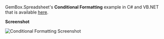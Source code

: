 GemBox.Spreadsheet's **Conditional Formatting** example in C# and VB.NET that is available [here](https://www.gemboxsoftware.com/spreadsheet/examples/c-sharp-vb-net-excel-conditional-formatting/105).

**Screenshot**

![Conditional Formatting Screenshot](https://www.gemboxsoftware.com/Spreadsheet/Examples/Content/AdvancedFeatures/ConditionalFormatting/ConditionalFormatting.png)